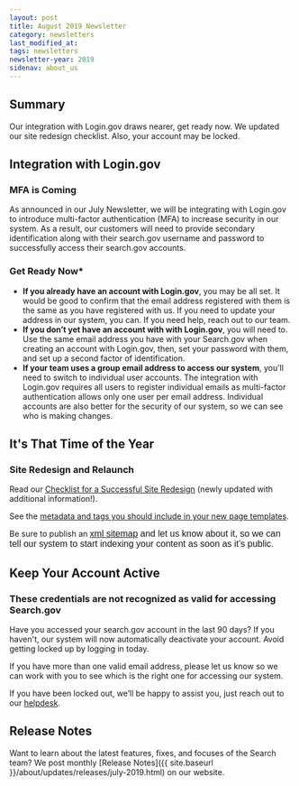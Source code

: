 ```yaml
---
layout: post
title: August 2019 Newsletter
category: newsletters
last_modified_at: 
tags: newsletters
newsletter-year: 2019
sidenav: about_us
---
```


## Summary

Our integration with Login.gov draws nearer, get ready now. We updated our site redesign checklist. Also, your account may be locked.

## Integration with Login.gov

### MFA is Coming

As announced in our July Newsletter, we will be integrating with Login.gov to introduce multi-factor authentication (MFA) to increase security in our system. As a result, our customers will need to provide secondary identification along with their search.gov username and password to successfully access their search.gov accounts.

### Get Ready Now*


- **If you already have an account with Login.gov**, you may be all set. It would be good to confirm that the email address registered with them is the same as you have registered with us. If you need to update your address in our system, you can. If you need help, reach out to our team.
- **If you don’t yet have an account with with Login.gov**, you will need to. Use the same email address you have with your Search.gov when creating an account with Login.gov, then, set your password with them, and set up a second factor of identification.
- **If your team uses a group email address to access our system**, you’ll need to switch to individual user accounts. The integration with Login.gov requires all users to register individual emails as multi-factor authentication allows only one user per email address. Individual accounts are also better for the security of our system, so we can see who is making changes.

## It's That Time of the Year

### Site Redesign and Relaunch

Read our <a href="https://search.gov/manual/redesign.html?utm_campaign=Search.gov%20Newsletter&amp;utm_source=hs_email&amp;utm_medium=email&amp;_hsenc=p2ANqtz-8AmMw9ulT98Rlp5RdqeI9RzFKodACiC28J2-wxqvztEbHrcBGaVN6Dcq0pPaVcE1mHUaE7">Checklist for a Successful Site Redesign</a> (newly updated with additional information!).

See the <a href="https://search.gov/manual/metadata.html?utm_campaign=Search.gov%20Newsletter&amp;utm_source=hs_email&amp;utm_medium=email&amp;_hsenc=p2ANqtz-8AmMw9ulT98Rlp5RdqeI9RzFKodACiC28J2-wxqvztEbHrcBGaVN6Dcq0pPaVcE1mHUaE7">metadata and tags you should include in your new page templates</a>.

Be sure to publish an <a href="https://search.gov/manual/sitemaps.html?utm_campaign=Search.gov%20Newsletter&amp;utm_source=hs_email&amp;utm_medium=email&amp;_hsenc=p2ANqtz-8AmMw9ulT98Rlp5RdqeI9RzFKodACiC28J2-wxqvztEbHrcBGaVN6Dcq0pPaVcE1mHUaE7" style="-webkit-text-size-adjust:100%; -ms-text-size-adjust:100%; font-family:Arial, 'Helvetica Neue', Helvetica, sans-serif; font-size:16px; background-color:transparent" bgcolor="transparent" data-hs-link-id="0" target="_blank">xml sitemap</a><span style="font-family: Arial, 'Helvetica Neue', Helvetica, sans-serif; font-size: 16px; background-color: transparent;"> and let us know about it, so we can tell our system to start indexing your content as soon as it’s public.

## Keep Your Account Active


### These credentials are not recognized as valid for accessing Search.gov

Have you accessed your search.gov account in the last 90 days? If you haven't, our system will now automatically deactivate your account. Avoid getting locked up by logging in today.

If you have more than one valid email address, please let us know so we can work with you to see which is the right one for accessing our system.

If you have been locked out, we’ll be happy to assist you, just reach out to our <a href="mailto:search@support.digitalgov.gov">helpdesk</a>.

## Release Notes

Want to learn about the latest features, fixes, and focuses of the Search team? We post monthly [Release Notes]({{ site.baseurl }}/about/updates/releases/july-2019.html) on our website.